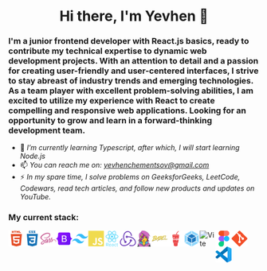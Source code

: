 <h1 align="center">Hi there, I'm Yevhen 👋</h1>

### I'm a junior frontend developer with React.js basics, ready to contribute my technical expertise to dynamic web development projects. With an attention to detail and a passion for creating user-friendly and user-centered interfaces, I strive to stay abreast of industry trends and emerging technologies. As a team player with excellent problem-solving abilities, I am excited to utilize my experience with React to create compelling and responsive web applications. Looking for an opportunity to grow and learn in a forward-thinking development team.<br>

- 🌱 *I’m currently learning Typescript, after which, I will start learning Node.js*
- 📫 *You can reach me on: yevhenchementsov@gmail.com*
- ⚡ *In my spare time, I solve problems on GeeksforGeeks, LeetCode, Codewars, read tech articles, and follow new products and updates on YouTube.*
 
### My current stack:

<img align="left" alt="HTML5" width="32px" src="https://raw.githubusercontent.com/devicons/devicon/master/icons/html5/html5-plain-wordmark.svg" />
<img align="left" alt="CSS3" width="32px" src="https://raw.githubusercontent.com/devicons/devicon/master/icons/css3/css3-plain-wordmark.svg" />
<img align="left" alt="Sass" width="32px" src="https://raw.githubusercontent.com/devicons/devicon/master/icons/sass/sass-original.svg" />
<img align="left" alt="Bootstrap" width="32px" src="https://raw.githubusercontent.com/devicons/devicon/master/icons/bootstrap/bootstrap-original.svg" />
<img align="left" alt="Tailwind" width="32px" src="https://raw.githubusercontent.com/devicons/devicon/master/icons/tailwindcss/tailwindcss-original.svg" />
<img align="left" alt="JavaScript" width="32px" src="https://raw.githubusercontent.com/devicons/devicon/master/icons/javascript/javascript-plain.svg" />
<img align="left" alt="React" width="32px" src="https://raw.githubusercontent.com/devicons/devicon/master/icons/react/react-original-wordmark.svg" />
<img align="left" alt="Redux" width="32px" src="https://raw.githubusercontent.com/devicons/devicon/master/icons/redux/redux-original.svg" />
<img align="left" alt="Emotion" width="32px" src="https://raw.githubusercontent.com/emotion-js/emotion/main/emotion.png" />
<img align="left" alt="Babel" width="32px" src="https://raw.githubusercontent.com/devicons/devicon/master/icons/babel/babel-original.svg" />
<img align="left" alt="Gulp" width="32px" src="https://raw.githubusercontent.com/devicons/devicon/master/icons/gulp/gulp-plain.svg" />
<img align="left" alt="Webpack" width="32px" src="https://raw.githubusercontent.com/devicons/devicon/master/icons/webpack/webpack-original.svg" />
<img align="left" alt="Vite" width="32px" src="https://raw.githubusercontent.com/vitejs/vite/main/docs/images/vite.svg" />
<img align="left" alt="Figma" width="32px" src="https://raw.githubusercontent.com/devicons/devicon/master/icons/figma/figma-original.svg" />
<img align="left" alt="Git" width="32px" src="https://raw.githubusercontent.com/devicons/devicon/master/icons/git/git-plain.svg" />
<img align="left" alt="VS Code" width="32px" src="https://raw.githubusercontent.com/devicons/devicon/master/icons/vscode/vscode-original.svg" />
